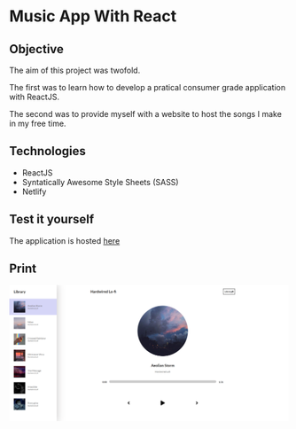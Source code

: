 # Music App With React

## Objective

The aim of this project was twofold. 

The first was to learn how to develop a pratical consumer grade application with ReactJS. 

The second was to provide myself with a website to host the songs I make in my free time. 

## Technologies

- ReactJS
- Syntatically Awesome Style Sheets (SASS)
- Netlify

## Test it yourself

The application is hosted [here](https://hardwired-lofi.netlify.app/)

## Print

![Music Player](public/print/hardwired.png "My application running on netlify")
